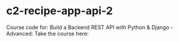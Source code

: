 # c2-recipe-app-api-2
Course code for: Build a Backend REST API with Python &amp; Django - Advanced: Take the course here:
